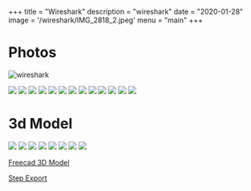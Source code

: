 +++
title = "Wireshark"
description = "wireshark"
date = "2020-01-28"
image = '/wireshark/IMG_2818_2.jpeg'
menu = "main"
+++

# Photos

![wireshark](/img/woddenboard.jpg "wireshark")

![](/wireshark/IMG_2617.jpg "")
![](/wireshark/IMG_2612.jpg "")
![](/wireshark/IMG_2607.jpg "")
![](/wireshark/IMG_2778_3.jpeg "")
![](/wireshark/IMG_2641.jpg "")
![](/wireshark/IMG_2637.jpg "")
![](/wireshark/IMG_2634.jpg "")
![](/wireshark/IMG_2631.jpg "")
![](/wireshark/IMG_2626.jpg "")
![](/wireshark/IMG_2621.jpg "")
![](/wireshark/IMG_2818_2.jpeg "")
![](/wireshark/IMG_2658.jpg "")
![](/wireshark/IMG_2643.jpg "")

# 3d Model
![](/wireshark/wireshark_hoverboard.png "")
![](/wireshark/wireshark_wood_top.png "")
![](/wireshark/wireshark_wood_bottom.png "")
![](/wireshark/wireshark_drivetrain_top.png "")
![](/wireshark/wireshark_drivetrain.png "")
![](/wireshark/wireshark_bottom.png "")
![](/wireshark/wireshark_fullNoCrate.png "")
![](/wireshark/wireshark_full.png "")

[Freecad 3D Model](/wireshark/wireshark.fcstd)

[Step Export](/wireshark/wireshark.step)
